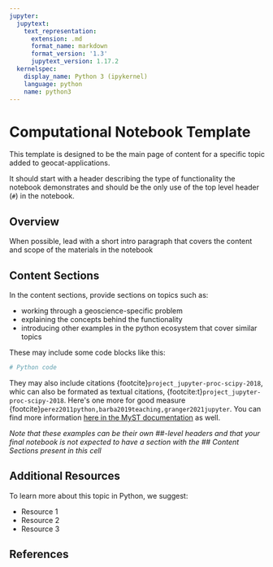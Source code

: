 ```yaml
---
jupyter:
  jupytext:
    text_representation:
      extension: .md
      format_name: markdown
      format_version: '1.3'
      jupytext_version: 1.17.2
  kernelspec:
    display_name: Python 3 (ipykernel)
    language: python
    name: python3
---
```


# Computational Notebook Template
This template is designed to be the main page of content for a specific topic added to geocat-applications.

It should start with a header describing the type of functionality the notebook demonstrates and should be the only use of the top level header (`#`) in the notebook.


## Overview
When possible, lead with a short intro paragraph that covers the content and scope of the materials in the notebook


## Content Sections
In the content sections, provide sections on topics such as:
- working through a geoscience-specific problem
- explaining the concepts behind the functionality
- introducing other examples in the python ecosystem that cover similar topics

These may include some code blocks like this:

```python
# Python code
```

They may also include citations {footcite}`project_jupyter-proc-scipy-2018`, whic can also be formated as textual citations, {footcite:t}`project_jupyter-proc-scipy-2018`. Here's one more for good measure {footcite}`perez2011python,barba2019teaching,granger2021jupyter`. You can find more information [here in the MyST documentation](https://mystmd.org/guide/citations) as well.

*Note that these examples can be their own ##-level headers and that your final notebook is not expected to have a section with the ## Content Sections present in this cell*


## Additional Resources
To learn more about this topic in Python, we suggest:
* Resource 1
* Resource 2
* Resource 3


## References
```{footbibliography}
```
